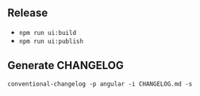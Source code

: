 ## Release

* `npm run ui:build`
* `npm run ui:publish`

## Generate CHANGELOG

```
conventional-changelog -p angular -i CHANGELOG.md -s
```
